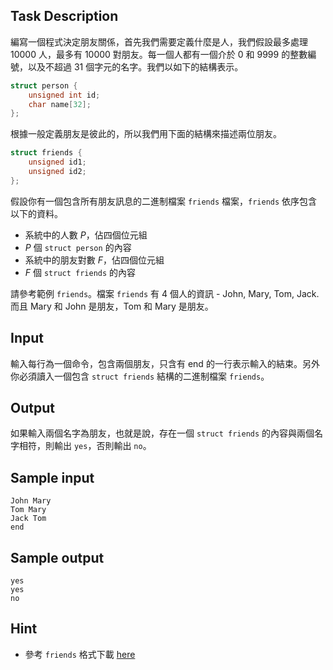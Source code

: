 ## Task Description ##

編寫一個程式決定朋友關係，首先我們需要定義什麼是人，我們假設最多處理 10000 人，最多有 10000 對朋友。每一個人都有一個介於 0 和 9999 的整數編號，以及不超過 31 個字元的名字。我們以如下的結構表示。

```c
struct person {
    unsigned int id;
    char name[32];
};
```

根據一般定義朋友是彼此的，所以我們用下面的結構來描述兩位朋友。

```c
struct friends {
    unsigned id1;
    unsigned id2;
};
```

假設你有一個包含所有朋友訊息的二進制檔案 `friends` 檔案，`friends` 依序包含以下的資料。

* 系統中的人數 $P$，佔四個位元組
* $P$ 個 `struct person` 的內容
* 系統中的朋友對數 $F$，佔四個位元組
* $F$ 個 `struct friends` 的內容

請參考範例 `friends`。檔案 `friends` 有 4 個人的資訊 - John, Mary, Tom, Jack. 而且 Mary 和 John 是朋友，Tom 和 Mary 是朋友。

## Input ##

輸入每行為一個命令，包含兩個朋友，只含有 end 的一行表示輸入的結束。另外你必須讀入一個包含 `struct friends` 結構的二進制檔案 `friends`。

## Output ##

如果輸入兩個名字為朋友，也就是說，存在一個 `struct friends` 的內容與兩個名字相符，則輸出 `yes`，否則輸出 `no`。

## Sample input ##
```
John Mary
Tom Mary
Jack Tom
end
```

## Sample output ##
```
yes
yes
no
```

## Hint ##

* 參考 `friends` 格式下載 [here](https://github.com/JudgeGirl/JG-testdata/raw/master/practice/225/1.friends)